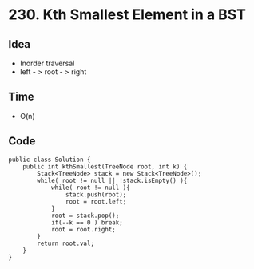 # 230. Kth Smallest Element in a BST

## Idea 
* Inorder traversal
* left - > root - > right

## Time 
* O(n)

## Code 
```
public class Solution {
    public int kthSmallest(TreeNode root, int k) {
        Stack<TreeNode> stack = new Stack<TreeNode>();
        while( root != null || !stack.isEmpty() ){
            while( root != null ){
                stack.push(root);
                root = root.left;
            }
            root = stack.pop();
            if(--k == 0 ) break;
            root = root.right;
        }
        return root.val;
    }
}

```